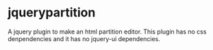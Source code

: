 # jquerypartition

A jquery plugin to make an html partition editor.
This plugin has no css denpendencies and it has no jquery-ui dependencies.

